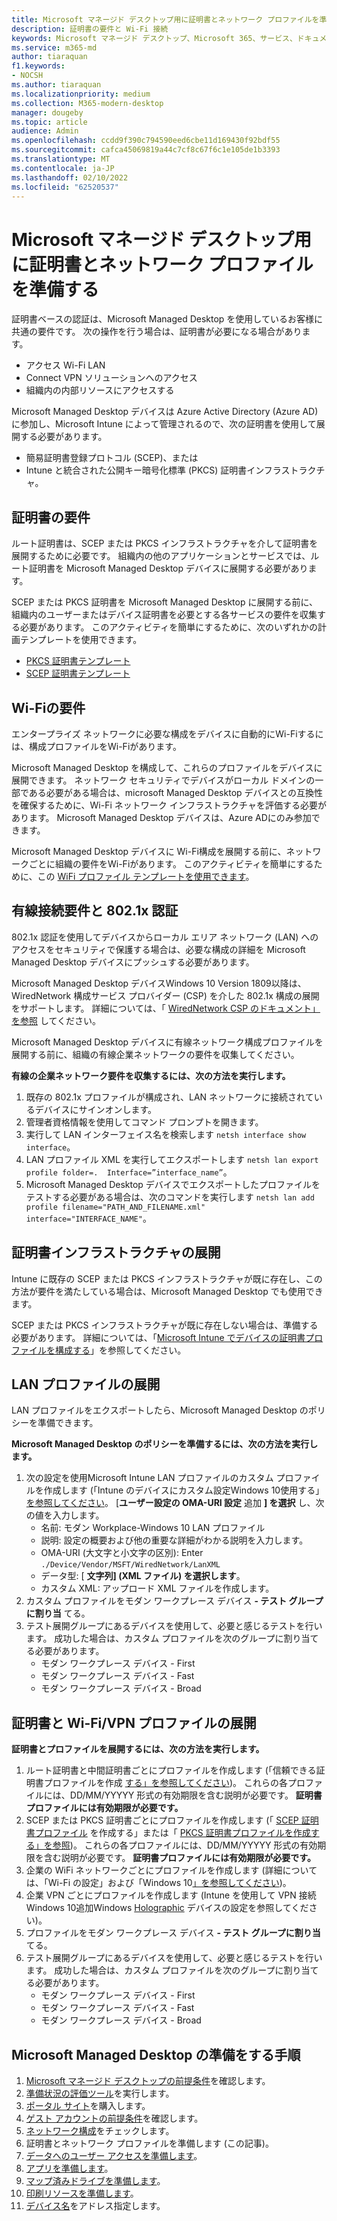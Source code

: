```yaml
---
title: Microsoft マネージド デスクトップ用に証明書とネットワーク プロファイルを準備する
description: 証明書の要件と Wi-Fi 接続
keywords: Microsoft マネージド デスクトップ、Microsoft 365、サービス、ドキュメント
ms.service: m365-md
author: tiaraquan
f1.keywords:
- NOCSH
ms.author: tiaraquan
ms.localizationpriority: medium
ms.collection: M365-modern-desktop
manager: dougeby
ms.topic: article
audience: Admin
ms.openlocfilehash: ccdd9f390c794590eed6cbe11d169430f92bdf55
ms.sourcegitcommit: cafca45069819a44c7cf8c67f6c1e105de1b3393
ms.translationtype: MT
ms.contentlocale: ja-JP
ms.lasthandoff: 02/10/2022
ms.locfileid: "62520537"
---
```

# <a name="prepare-certificates-and-network-profiles-for-microsoft-managed-desktop"></a>Microsoft マネージド デスクトップ用に証明書とネットワーク プロファイルを準備する  

証明書ベースの認証は、Microsoft Managed Desktop を使用しているお客様に共通の要件です。 次の操作を行う場合は、証明書が必要になる場合があります。

- アクセス Wi-Fi LAN
- Connect VPN ソリューションへのアクセス
- 組織内の内部リソースにアクセスする

Microsoft Managed Desktop デバイスは Azure Active Directory (Azure AD) に参加し、Microsoft Intune によって管理されるので、次の証明書を使用して展開する必要があります。

- 簡易証明書登録プロトコル (SCEP)、または
- Intune と統合された公開キー暗号化標準 (PKCS) 証明書インフラストラクチャ。

## <a name="certificate-requirements"></a>証明書の要件

ルート証明書は、SCEP または PKCS インフラストラクチャを介して証明書を展開するために必要です。 組織内の他のアプリケーションとサービスでは、ルート証明書を Microsoft Managed Desktop デバイスに展開する必要があります。

SCEP または PKCS 証明書を Microsoft Managed Desktop に展開する前に、組織内のユーザーまたはデバイス証明書を必要とする各サービスの要件を収集する必要があります。 このアクティビティを簡単にするために、次のいずれかの計画テンプレートを使用できます。  

- [PKCS 証明書テンプレート](https://github.com/MicrosoftDocs/microsoft-365-docs/raw/public/microsoft-365/managed-desktop/get-ready/downloads/PKCS-certificate-template.xlsx)
- [SCEP 証明書テンプレート](https://github.com/MicrosoftDocs/microsoft-365-docs/raw/public/microsoft-365/managed-desktop/get-ready/downloads/SCEP-certificate-template.xlsx)

## <a name="wi-fi-connectivity-requirements"></a>Wi-Fiの要件

エンタープライズ ネットワークに必要な構成をデバイスに自動的にWi-Fiするには、構成プロファイルをWi-Fiがあります。

Microsoft Managed Desktop を構成して、これらのプロファイルをデバイスに展開できます。 ネットワーク セキュリティでデバイスがローカル ドメインの一部である必要がある場合は、microsoft Managed Desktop デバイスとの互換性を確保するために、Wi-Fi ネットワーク インフラストラクチャを評価する必要があります。 Microsoft Managed Desktop デバイスは、Azure ADにのみ参加できます。

Microsoft Managed Desktop デバイスに Wi-Fi構成を展開する前に、ネットワークごとに組織の要件をWi-Fiがあります。 このアクティビティを簡単にするために、この [WiFi プロファイル テンプレートを使用できます](https://github.com/MicrosoftDocs/microsoft-365-docs/raw/public/microsoft-365/managed-desktop/get-ready/downloads/WiFi-profile-template.xlsx)。

## <a name="wired-connectivity-requirements-and-8021x-authentication"></a>有線接続要件と 802.1x 認証

802.1x 認証を使用してデバイスからローカル エリア ネットワーク (LAN) へのアクセスをセキュリティで保護する場合は、必要な構成の詳細を Microsoft Managed Desktop デバイスにプッシュする必要があります。

Microsoft Managed Desktop デバイスWindows 10 Version 1809以降は、WiredNetwork 構成サービス プロバイダー (CSP) を介した 802.1x 構成の展開をサポートします。 詳細については、「 [WiredNetwork CSP のドキュメント」を参照](/windows/client-management/mdm/wirednetwork-csp) してください。

Microsoft Managed Desktop デバイスに有線ネットワーク構成プロファイルを展開する前に、組織の有線企業ネットワークの要件を収集してください。

**有線の企業ネットワーク要件を収集するには、次の方法を実行します。**

1. 既存の 802.1x プロファイルが構成され、LAN ネットワークに接続されているデバイスにサインオンします。  
2. 管理者資格情報を使用してコマンド プロンプトを開きます。
3. 実行して LAN インターフェイス名を検索します `netsh interface show interface`。
4. LAN プロファイル XML を実行してエクスポートします `netsh lan export profile folder=.  Interface=”interface_name”`。
5. Microsoft Managed Desktop デバイスでエクスポートしたプロファイルをテストする必要がある場合は、次のコマンドを実行します `netsh lan add profile filename="PATH_AND_FILENAME.xml" interface="INTERFACE_NAME"`。

## <a name="deploy-certificate-infrastructure"></a>証明書インフラストラクチャの展開  

Intune に既存の SCEP または PKCS インフラストラクチャが既に存在し、この方法が要件を満たしている場合は、Microsoft Managed Desktop でも使用できます。

SCEP または PKCS インフラストラクチャが既に存在しない場合は、準備する必要があります。 詳細については、「[Microsoft Intune でデバイスの証明書プロファイルを構成する](/intune/certificates-configure)」を参照してください。

## <a name="deploy-a-lan-profile"></a>LAN プロファイルの展開

LAN プロファイルをエクスポートしたら、Microsoft Managed Desktop のポリシーを準備できます。

**Microsoft Managed Desktop のポリシーを準備するには、次の方法を実行します。**

1. 次の設定を使用Microsoft Intune LAN プロファイルのカスタム プロファイルを作成します (「Intune のデバイスにカスタム設定Windows 10使用する」[を参照してください](/intune/custom-settings-windows-10)。 [**ユーザー設定の OMA-URI 設定** 追加 **] を選択** し、次の値を入力します。
    - 名前: モダン Workplace-Windows 10 LAN プロファイル
    - 説明: 設定の概要および他の重要な詳細がわかる説明を入力します。
    - OMA-URI (大文字と小文字の区別): Enter `./Device/Vendor/MSFT/WiredNetwork/LanXML`
    - データ型: [ **文字列] (XML ファイル) を選択します**。
    - カスタム XML: アップロード XML ファイルを作成します。
2. カスタム プロファイルをモダン ワークプレース デバイス **- テスト グループに割り当** てる。
3. テスト展開グループにあるデバイスを使用して、必要と感じるテストを行います。 成功した場合は、カスタム プロファイルを次のグループに割り当てる必要があります。
    - モダン ワークプレース デバイス - First
    - モダン ワークプレース デバイス - Fast
    - モダン ワークプレース デバイス - Broad

## <a name="deploy-certificates-and-wi-fivpn-profile"></a>証明書と Wi-Fi/VPN プロファイルの展開

**証明書とプロファイルを展開するには、次の方法を実行します。**

1. ルート証明書と中間証明書ごとにプロファイルを作成します (「信頼できる証明書プロファイルを作成 [する」を参照してください](/intune/protect/certificates-configure#step-3-create-trusted-certificate-profiles))。 これらの各プロファイルには、DD/MM/YYYYY 形式の有効期限を含む説明が必要です。 **証明書プロファイルには有効期限が必要です。**
2. SCEP または PKCS 証明書ごとにプロファイルを作成します (「 [SCEP 証明書プロファイル](/intune/protect/certificates-scep-configure#create-a-scep-certificate-profile) を作成する」または「 [PKCS 証明書プロファイルを作成する」を参照](/intune/protect/certficates-pfx-configure#create-a-pkcs-certificate-profile))。 これらの各プロファイルには、DD/MM/YYYYY 形式の有効期限を含む説明が必要です。 **証明書プロファイルには有効期限が必要です。**
3. 企業の WiFi ネットワークごとにプロファイルを作成します (詳細については、「Wi-Fi の設定」および「Windows 10[」を参照してください](/intune/wi-fi-settings-windows))。
4. 企業 VPN ごとにプロファイルを作成します (Intune を使用して VPN 接続Windows 10追加Windows [Holographic](/intune/vpn-settings-windows-10) デバイスの設定を参照してください)。
5. プロファイルをモダン ワークプレース デバイス **- テスト グループに割り当** てる。
6. テスト展開グループにあるデバイスを使用して、必要と感じるテストを行います。 成功した場合は、カスタム プロファイルを次のグループに割り当てる必要があります。
    - モダン ワークプレース デバイス - First
    - モダン ワークプレース デバイス - Fast
    - モダン ワークプレース デバイス - Broad

## <a name="steps-to-get-ready-for-microsoft-managed-desktop"></a>Microsoft Managed Desktop の準備をする手順

1. [Microsoft マネージド デスクトップの前提条件](prerequisites.md)を確認します。
1. [準備状況の評価ツール](readiness-assessment-tool.md)を実行します。
1. [ポータル サイト](../get-started/company-portal.md)を購入します。
1. [ゲスト アカウントの前提条件](guest-accounts.md)を確認します。
1. [ネットワーク構成](network.md)をチェックします。
1. 証明書とネットワーク プロファイルを準備します (この記事)。
1. [データへのユーザー アクセスを準備します](authentication.md)。
1. [アプリを準備します](apps.md)。
1. [マップ済みドライブを準備します](mapped-drives.md)。
1. [印刷リソースを準備します](printing.md)。
1. [デバイス名](address-device-names.md)をアドレス指定します。
